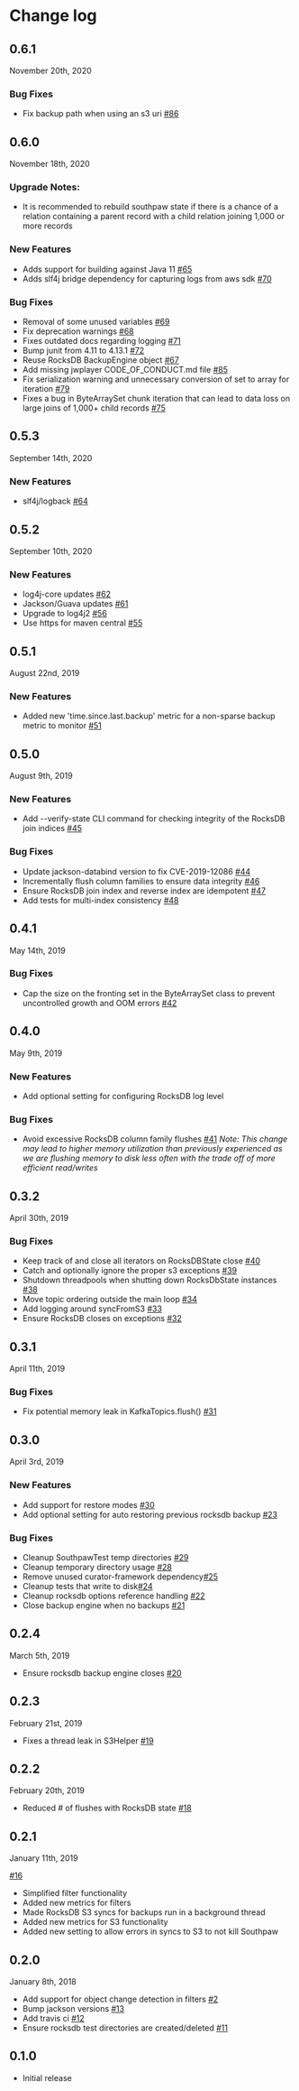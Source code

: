 # Change log

## 0.6.1
November 20th, 2020

### Bug Fixes
*  Fix backup path when using an s3 uri [#86](https://github.com/jwplayer/southpaw/pull/86)

## 0.6.0
November 18th, 2020

### Upgrade Notes:
* It is recommended to rebuild southpaw state if there is a chance of a relation containing a parent record with a child relation joining 1,000 or more records

### New Features
* Adds support for building against Java 11 [#65](https://github.com/jwplayer/southpaw/pull/65)
* Adds slf4j bridge dependency for capturing logs from aws sdk [#70](https://github.com/jwplayer/southpaw/pull/70)

### Bug Fixes
* Removal of some unused variables [#69](https://github.com/jwplayer/southpaw/pull/69)
* Fix deprecation warnings [#68](https://github.com/jwplayer/southpaw/pull/68)
* Fixes outdated docs regarding logging [#71](https://github.com/jwplayer/southpaw/pull/71)
* Bump junit from 4.11 to 4.13.1 [#72](https://github.com/jwplayer/southpaw/pull/72)
* Reuse RocksDB BackupEngine object [#67](https://github.com/jwplayer/southpaw/pull/67)
* Add missing jwplayer CODE_OF_CONDUCT.md file [#85](https://github.com/jwplayer/southpaw/pull/85)
* Fix serialization warning and unnecessary conversion of set to array for iteration [#79](https://github.com/jwplayer/southpaw/pull/79)
* Fixes a bug in ByteArraySet chunk iteration that can lead to data loss on large joins of 1,000+ child records [#75](https://github.com/jwplayer/southpaw/pull/75)

## 0.5.3
September 14th, 2020

### New Features
* slf4j/logback [#64](https://github.com/jwplayer/southpaw/pull/64)

## 0.5.2
September 10th, 2020

### New Features
* log4j-core updates [#62](https://github.com/jwplayer/southpaw/pull/62)
* Jackson/Guava updates [#61](https://github.com/jwplayer/southpaw/pull/61)
* Upgrade to log4j2 [#56](https://github.com/jwplayer/southpaw/pull/56)
* Use https for maven central [#55](https://github.com/jwplayer/southpaw/pull/55)

## 0.5.1
August 22nd, 2019

### New Features
* Added new 'time.since.last.backup' metric for a non-sparse backup metric to monitor [#51](https://github.com/jwplayer/southpaw/pull/51)

## 0.5.0
August 9th, 2019

### New Features
* Add --verify-state CLI command for checking integrity of the RocksDB join indices [#45](https://github.com/jwplayer/southpaw/pull/45)

### Bug Fixes
* Update jackson-databind version to fix CVE-2019-12086 [#44](https://github.com/jwplayer/southpaw/pull/44)
* Incrementally flush column families to ensure data integrity [#46](https://github.com/jwplayer/southpaw/pull/46)
* Ensure RocksDB join index and reverse index are idempotent [#47](https://github.com/jwplayer/southpaw/pull/47)
* Add tests for multi-index consistency [#48](https://github.com/jwplayer/southpaw/pull/48)

## 0.4.1
May 14th, 2019

### Bug Fixes
* Cap the size on the fronting set in the ByteArraySet class to prevent uncontrolled growth and OOM errors [#42](https://github.com/jwplayer/southpaw/pull/42) 

## 0.4.0
May 9th, 2019

### New Features
* Add optional setting for configuring RocksDB log level

### Bug Fixes
* Avoid excessive RocksDB column family flushes [#41](https://github.com/jwplayer/southpaw/pull/41) *Note: This change may lead to higher memory utilization than previously experienced as we are flushing memory to disk less often with the trade off of more efficient read/writes*

## 0.3.2
April 30th, 2019

### Bug Fixes
* Keep track of and close all iterators on RocksDBState close [#40](https://github.com/jwplayer/southpaw/pull/40)
* Catch and optionally ignore the proper s3 exceptions [#39](https://github.com/jwplayer/southpaw/pull/39)
* Shutdown threadpools when shutting down RocksDbState instances [#38](https://github.com/jwplayer/southpaw/pull/38)
* Move topic ordering outside the main loop [#34](https://github.com/jwplayer/southpaw/pull/34)
* Add logging around syncFromS3 [#33](https://github.com/jwplayer/southpaw/pull/33)
* Ensure RocksDB closes on exceptions [#32](https://github.com/jwplayer/southpaw/pull/32)

## 0.3.1
April 11th, 2019

### Bug Fixes
* Fix potential memory leak in KafkaTopics.flush() [#31](https://github.com/jwplayer/southpaw/pull/31)

## 0.3.0
April 3rd, 2019

### New Features
* Add support for restore modes [#30](https://github.com/jwplayer/southpaw/pull/30)
* Add optional setting for auto restoring previous rocksdb backup [#23](https://github.com/jwplayer/southpaw/pull/23)

### Bug Fixes
* Cleanup SouthpawTest temp directories [#29](https://github.com/jwplayer/southpaw/pull/29)
* Cleanup temporary directory usage [#28](https://github.com/jwplayer/southpaw/pull/28)
* Remove unused curator-framework dependency[#25](https://github.com/jwplayer/southpaw/pull/25)
* Cleanup tests that write to disk[#24](https://github.com/jwplayer/southpaw/pull/24)
* Cleanup rocksdb options reference handling [#22](https://github.com/jwplayer/southpaw/pull/22)
* Close backup engine when no backups [#21](https://github.com/jwplayer/southpaw/pull/21)

## 0.2.4
March 5th, 2019

* Ensure rocksdb backup engine closes [#20](https://github.com/jwplayer/southpaw/pull/20)

## 0.2.3
February 21st, 2019

* Fixes a thread leak in S3Helper [#19](https://github.com/jwplayer/southpaw/pull/19)

## 0.2.2
February 20th, 2019

* Reduced # of flushes with RocksDB state [#18](https://github.com/jwplayer/southpaw/pull/18)  

## 0.2.1
January 11th, 2019

[#16](https://github.com/jwplayer/southpaw/pull/16)
* Simplified filter functionality 
* Added new metrics for filters
* Made RocksDB S3 syncs for backups run in a background thread
* Added new metrics for S3 functionality
* Added new setting to allow errors in syncs to S3 to not kill Southpaw 

## 0.2.0
January 8th, 2018

* Add support for object change detection in filters [#2](https://github.com/jwplayer/southpaw/pull/2)
* Bump jackson versions [#13](https://github.com/jwplayer/southpaw/pull/13)
* Add travis ci [#12](https://github.com/jwplayer/southpaw/pull/12)
* Ensure rocksdb test directories are created/deleted [#11](https://github.com/jwplayer/southpaw/pull/11)

## 0.1.0

* Initial release
